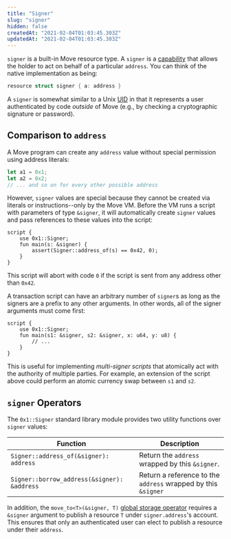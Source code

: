 ```yaml
---
title: "Signer"
slug: "signer"
hidden: false
createdAt: "2021-02-04T01:03:45.303Z"
updatedAt: "2021-02-04T01:03:45.303Z"
---
```

`signer` is a built-in Move resource type. A `signer` is a [capability](https://en.wikipedia.org/wiki/Object-capability_model) that allows the holder to act on behalf of a particular `address`. You can think of the native implementation as being:

```rust
resource struct signer { a: address }
```

A `signer` is somewhat similar to a Unix [UID](https://en.wikipedia.org/wiki/User_identifier) in that it represents a user authenticated by code *outside* of Move (e.g., by checking a cryptographic signature or password).

## Comparison to `address`

A Move program can create any `address` value without special permission using address literals:

```rust
let a1 = 0x1;
let a2 = 0x2;
// ... and so on for every other possible address
```

However, `signer` values are special because they cannot be created via literals or instructions--only by the Move VM. Before the VM runs a script with parameters of type `&signer`, it will automatically create `signer` values and pass references to these values into the script:

```rust=
script {
    use 0x1::Signer;
    fun main(s: &signer) {
        assert(Signer::address_of(s) == 0x42, 0);
    }
}
```

This script will abort with code `0` if the script is sent from any address other than `0x42`.

A transaction script can have an arbitrary number of `signer`s as long as the signers are a prefix to any other arguments. In other words, all of the signer arguments must come first:

```rust=
script {
    use 0x1::Signer;
    fun main(s1: &signer, s2: &signer, x: u64, y: u8) {
        // ...
    }
}
```

This is useful for implementing *multi-signer scripts* that atomically act with the authority of multiple parties. For example, an extension of the script above could perform an atomic currency swap between `s1` and `s2`.


## `signer` Operators

The `0x1::Signer` standard library module provides two utility functions over `signer` values:

| Function | Description
| ---------- | ----------
| `Signer::address_of(&signer): address` | Return the `address` wrapped by this `&signer`.
| `Signer::borrow_address(&signer): &address` | Return a reference to the `address` wrapped by this `&signer`


In addition, the `move_to<T>(&signer, T)` [global storage operator](./global-storage-operators.md) requires a `&signer` argument to publish a resource `T` under `signer.address`'s account. This ensures that only an authenticated user can elect to publish a resource under their `address`.